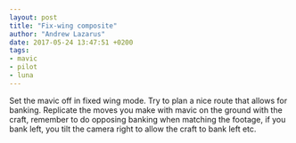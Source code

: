 ```yaml
---
layout: post
title: "Fix-wing composite"
author: "Andrew Lazarus"
date: 2017-05-24 13:47:51 +0200
tags:
- mavic
- pilot
- luna
---
```


Set the mavic off in fixed wing mode. Try to plan a nice route that allows for banking. Replicate the moves you make with mavic on the ground with the craft, remember to do opposing banking when matching the footage, if you bank left, you tilt the camera right to allow the craft to bank left etc.